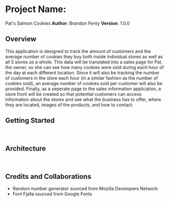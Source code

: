 # Project Name: 
Pat's Salmon Cookies
**Author**: Brandon Fenty
**Version**: 1.0.0 
​
## Overview

This application is designed to track the amount of customers and the average number of cookies they buy both inside individual stores as well as all 5 stores as a whole. This data will be translated into a sales page for Pat, the owner, so she can see how many cookies were sold during each hour of the day at each different location. Since it will also be tracking the number of customers in the store each hour (in a similar fashion as the number of cookies sold), an average number of cookies sold per customer will also be provided. Finally, as a seperate page to the sales information application, a store front will be created so that potential customers can access information about the stores and see what the business has to offer, where they are located, images of the products, and how to contact.
​
## Getting Started
<!-- What are the steps that a user must take in order to build this app on their own machine and get it running? -->
​
## Architecture
<!-- Provide a detailed description of the application design. What technologies (languages, libraries, etc) you're using, and any other relevant design information. -->
​
​
## Credits and Collaborations
- Random number generator sourced from Mozilla Developers Network
- Font Fjalla sourced from Google Fonts

